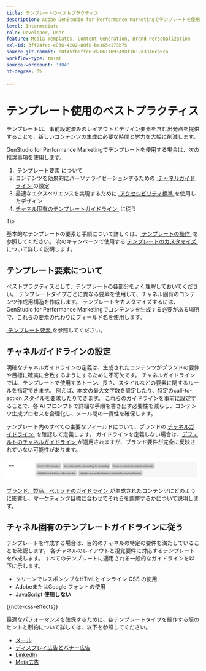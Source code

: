 ```yaml
---
title: テンプレートのベストプラクティス
description: Adobe GenStudio for Performance Marketingでテンプレートを使用する際は、ベストプラクティスに従ってください。
level: Intermediate
role: Developer, User
feature: Media Templates, Content Generation, Brand Personalization
exl-id: 3ff24fec-e836-4202-80f8-ba165e173b75
source-git-commit: c0f45fb0ffc61d20611693498f1b12d3946ca6ca
workflow-type: tm+mt
source-wordcount: '384'
ht-degree: 0%

---
```


# テンプレート使用のベストプラクティス

テンプレートは、事前設定済みのレイアウトとデザイン要素を含む出発点を提供することで、新しいコンテンツの生成に必要な時間と労力を大幅に削減します。

GenStudio for Performance Marketingでテンプレートを使用する場合は、次の推奨事項を使用します。

1. [&#x200B; テンプレート要素 &#x200B;](#know-about-template-elements) について
1. コンテンツを効果的にパーソナライゼーションするための [&#x200B; チャネルガイドライン &#x200B;](#configure-channel-guidelines) の設定
1. 最適なエクスペリエンスを実現するために [&#x200B; アクセシビリティ標準 &#x200B;](accessibility-for-templates.md) を使用したデザイン
1. [&#x200B; チャネル固有のテンプレートガイドライン &#x200B;](#follow-channel-specific-template-guidelines) に従う

>[!TIP]
>
>基本的なテンプレートの要素と手順について詳しくは、[&#x200B; テンプレートの操作 &#x200B;](use-templates.md) を参照してください。 次のキャンペーンで使用する [&#x200B; テンプレートのカスタマイズ &#x200B;](customize-template.md) について詳しく説明します。

## テンプレート要素について

ベストプラクティスとして、テンプレートの各部分をよく理解しておいてください。 テンプレートタイプごとに異なる要素を使用して、チャネル固有のコンテンツ作成用構造を作成します。 テンプレートをカスタマイズするには、GenStudio for Performance Marketingでコンテンツを生成する必要がある場所で、これらの要素の代わりにフィールド名を使用します。

[&#x200B; テンプレート要素 &#x200B;](use-templates.md#template-elements) を参照してください。

## チャネルガイドラインの設定

明確なチャネルガイドラインの定義は、生成されたコンテンツがブランドの要件や目標に確実に合致するようにするために不可欠です。 チャネルガイドラインでは、テンプレートで使用するトーン、長さ、スタイルなどの要素に関するルールを指定できます。 例えば、本文の最大文字数を設定したり、特定のcall-to-action スタイルを要求したりできます。 これらのガイドラインを事前に設定することで、各 AI プロンプトで詳細な手順を書き出す必要性を減らし、コンテンツ生成プロセスを合理化し、メール間の一貫性を確保します。

テンプレート内のすべての主要なフィールドについて、ブランドの [&#x200B; チャネルガイドライン &#x200B;](/help/user-guide/guidelines/brands.md#channel-guidelines) を確認して定義します。 ガイドラインを定義しない場合は、[&#x200B; デフォルトのチャネルガイドライン &#x200B;](/help/user-guide/guidelines/brands.md#default-channel-guidelines) が適用されますが、ブランド要件が完全に反映されていない可能性があります。

![&#x200B; ボディ仕様 &#x200B;](/help/assets/channel-email-body.png)

[&#x200B; ブランド、製品、ペルソナのガイドライン &#x200B;](/help/user-guide/guidelines/overview.md) が生成されたコンテンツにどのように影響し、マーケティング目標に合わせてそれらを調整するかについて説明します。

## チャネル固有のテンプレートガイドラインに従う

テンプレートを作成する場合は、目的のチャネルの特定の要件を満たしていることを確認します。 各チャネルのレイアウトと視覚要件に対応するテンプレートを作成します。 すべてのテンプレートに適用される一般的なガイドラインを以下に示します。

- クリーンでレスポンシブなHTMLとインライン CSS の使用
- AdobeまたはGoogle フォントの使用
- JavaScript **使用しない**

{{note-css-effects}}

最適なパフォーマンスを確保するために、各テンプレートタイプを操作する際のヒントと制約について詳しくは、以下を参照してください。

- [メール](/help/user-guide/templates/email-template.md)
- [ディスプレイ広告とバナー広告](/help/user-guide/templates/display-template.md)
- [LinkedIn](/help/user-guide/templates/linkedin-template.md)
- [Meta広告](/help/user-guide/templates/meta-template.md)
